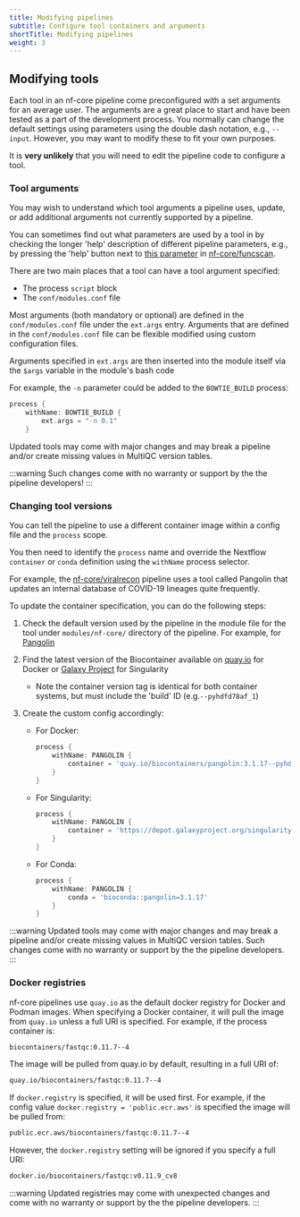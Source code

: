 ```yaml
---
title: Modifying pipelines
subtitle: Configure tool containers and arguments
shortTitle: Modifying pipelines
weight: 3
---
```


## Modifying tools

Each tool in an nf-core pipeline come preconfigured with a set arguments for an average user.
The arguments are a great place to start and have been tested as a part of the development process.
You normally can change the default settings using parameters using the double dash notation, e.g., `--input`.
However, you may want to modify these to fit your own purposes.

It is **very unlikely** that you will need to edit the pipeline code to configure a tool.

### Tool arguments

You may wish to understand which tool arguments a pipeline uses, update, or add additional arguments not currently supported by a pipeline.

You can sometimes find out what parameters are used by a tool in by checking the longer 'help' description of different pipeline parameters, e.g., by pressing the 'help' button next to [this parameter](https://nf-co.re/funcscan/1.0.1/parameters#annotation_bakta_mincontig) in [nf-core/funcscan](https://nf-co.re/funcscan).

There are two main places that a tool can have a tool argument specified:

- The process `script` block
- The `conf/modules.conf` file

Most arguments (both mandatory or optional) are defined in the `conf/modules.conf` file under the `ext.args` entry. Arguments that are defined in the `conf/modules.conf` file can be flexible modified using custom configuration files.

Arguments specified in `ext.args` are then inserted into the module itself via the `$args` variable in the module's bash code

For example, the `-n` parameter could be added to the `BOWTIE_BUILD` process:

```groovy
process {
    withName: BOWTIE_BUILD {
        ext.args = "-n 0.1"
    }
```

Updated tools may come with major changes and may break a pipeline and/or create missing values in MultiQC version tables.

:::warning
Such changes come with no warranty or support by the the pipeline developers!
:::

### Changing tool versions

You can tell the pipeline to use a different container image within a config file and the `process` scope.

You then need to identify the `process` name and override the Nextflow `container` or `conda` definition using the `withName` process selector.

For example, the [nf-core/viralrecon](https://nf-co.re/viralrecon) pipeline uses a tool called Pangolin that updates an internal database of COVID-19 lineages quite frequently.

To update the container specification, you can do the following steps:

1. Check the default version used by the pipeline in the module file for the tool under `modules/nf-core/` directory of the pipeline. For example, for [Pangolin](https://github.com/nf-core/viralrecon/blob/a85d5969f9025409e3618d6c280ef15ce417df65/modules/nf-core/software/pangolin/main.nf#L14-L19)
2. Find the latest version of the Biocontainer available on [quay.io](https://quay.io/repository/biocontainers/pangolin?tag=latest&tab=tags) for Docker or [Galaxy Project](https://depot.galaxyproject.org/singularity/) for Singularity
   - Note the container version tag is identical for both container systems, but must include the 'build' ID (e.g.`--pyhdfd78af_1`)
3. Create the custom config accordingly:

   - For Docker:

     ```groovy
     process {
         withName: PANGOLIN {
             container = 'quay.io/biocontainers/pangolin:3.1.17--pyhdfd78af_1'
         }
     }
     ```

   - For Singularity:

     ```groovy
     process {
         withName: PANGOLIN {
             container = 'https://depot.galaxyproject.org/singularity/pangolin:3.1.17--pyhdfd78af_1'
         }
     }
     ```

   - For Conda:

     ```groovy
     process {
         withName: PANGOLIN {
             conda = 'bioconda::pangolin=3.1.17'
         }
     }
     ```

:::warning
Updated tools may come with major changes and may break a pipeline and/or create missing values in MultiQC version tables. Such changes come with no warranty or support by the the pipeline developers.
:::

### Docker registries

nf-core pipelines use `quay.io` as the default docker registry for Docker and Podman images.
When specifying a Docker container, it will pull the image from `quay.io` unless a full URI is specified. For example, if the process container is:

```bash
biocontainers/fastqc:0.11.7--4
```

The image will be pulled from quay.io by default, resulting in a full URI of:

```bash
quay.io/biocontainers/fastqc:0.11.7--4
```

If `docker.registry` is specified, it will be used first. For example, if the config value `docker.registry = 'public.ecr.aws'` is specified the image will be pulled from:

```bash
public.ecr.aws/biocontainers/fastqc:0.11.7--4
```

However, the `docker.registry` setting will be ignored if you specify a full URI:

```bash
docker.io/biocontainers/fastqc:v0.11.9_cv8
```

:::warning
Updated registries may come with unexpected changes and come with no warranty or support by the the pipeline developers.
:::
